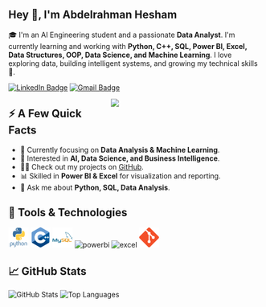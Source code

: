 <h2>Hey 👋, I'm Abdelrahman Hesham</h2>
<p>🎓 I'm an AI Engineering student and a passionate <strong>Data Analyst</strong>.  
I'm currently learning and working with <strong>Python, C++, SQL, Power BI, Excel, Data Structures, OOP, Data Science, and Machine Learning</strong>.  
I love exploring data, building intelligent systems, and growing my technical skills 🚀.</p>

<p>
<a href="https://www.linkedin.com/in/your-linkedin/"><img src="https://img.shields.io/badge/-LinkedIn-0077B5?style=flat-square&amp;logo=LinkedIn&amp;logoColor=white" alt="LinkedIn Badge"></a>
<a href="mailto:your-email@gmail.com"><img src="https://img.shields.io/badge/-Gmail-D14836?style=flat-square&amp;logo=Gmail&amp;logoColor=white" alt="Gmail Badge"></a>
</p>

<img align="right" src="https://media1.giphy.com/media/13HgwGsXF0aiGY/giphy.gif" width="300"/>

<h2>⚡️ A Few Quick Facts</h2>
<ul>
<li>🔭 Currently focusing on <strong>Data Analysis & Machine Learning</strong>.</li>
<li>🧐 Interested in <strong>AI, Data Science, and Business Intelligence</strong>.</li>
<li>👨‍💻 Check out my projects on <a href="https://github.com/your-github">GitHub</a>.</li>
<li>📊 Skilled in <strong>Power BI & Excel</strong> for visualization and reporting.</li>
<li>💬 Ask me about <strong>Python, SQL, Data Analysis</strong>.</li>
</ul>

<h2>🚀 Tools & Technologies</h2>
<p align="left">
<img src="https://raw.githubusercontent.com/devicons/devicon/master/icons/python/python-original-wordmark.svg" alt="python" width="40" height="40"/>
<img src="https://raw.githubusercontent.com/devicons/devicon/master/icons/cplusplus/cplusplus-original.svg" alt="c++" width="40" height="40"/>
<img src="https://raw.githubusercontent.com/devicons/devicon/master/icons/mysql/mysql-original-wordmark.svg" alt="sql" width="40" height="40"/>
<img src="https://img.icons8.com/color/48/000000/power-bi.png" alt="powerbi" width="40" height="40"/>
<img src="https://img.icons8.com/color/48/000000/microsoft-excel-2019--v1.png" alt="excel" width="40" height="40"/>
<img src="https://raw.githubusercontent.com/devicons/devicon/master/icons/git/git-original.svg" alt="git" width="40" height="40"/>
</p>

<h2>📈 GitHub Stats</h2>
<p>
<img src="https://github-readme-stats.vercel.app/api?username=your-github&show_icons=true&count_private=true&hide=prs&theme=tokyonight" alt="GitHub Stats" />
<img src="https://github-readme-stats.vercel.app/api/top-langs/?username=your-github&layout=compact&theme=tokyonight" alt="Top Languages" />
</p>
